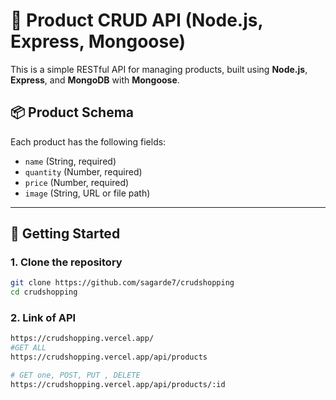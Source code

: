 # 🛒 Product CRUD API (Node.js, Express, Mongoose)

This is a simple RESTful API for managing products, built using **Node.js**, **Express**, and **MongoDB** with **Mongoose**.

## 📦 Product Schema

Each product has the following fields:

- `name` (String, required)
- `quantity` (Number, required)
- `price` (Number, required)
- `image` (String, URL or file path)

---

## 🚀 Getting Started

### 1. Clone the repository

```bash
git clone https://github.com/sagarde7/crudshopping
cd crudshopping
```
### 2. Link of API

```bash
https://crudshopping.vercel.app/
#GET ALL
https://crudshopping.vercel.app/api/products

# GET one, POST, PUT , DELETE 
https://crudshopping.vercel.app/api/products/:id
```

